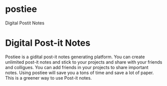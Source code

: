 # postiee
Digital Postit Notes

# Digital Post-it Notes
Postiee is a gidital post-it notes generating platform. You can create unlimited post-it notes and stick to your projects and share with your friends and colligues. You can add friends in your projects to share important notes. Using postiee will save you a tons of time and save a lot of paper. This is a greener way to use Post-it notes.
